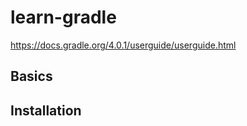 # learn-gradle

https://docs.gradle.org/4.0.1/userguide/userguide.html

## Basics

## Installation



